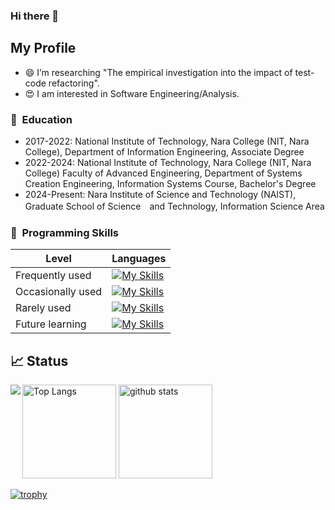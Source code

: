 ### Hi there 👋

<!--
**Mont9165/Mont9165** is a ✨ _special_ ✨ repository because its `README.md` (this file) appears on your GitHub profile.

Here are some ideas to get you started:

- 🌱 I’m currently learning ...
- 👯 I’m looking to collaborate on ...
- 🤔 I’m looking for help with ...
- 💬 Ask me about ...
- 📫 How to reach me: ...
- 😄 Pronouns: ...
- ⚡ Fun fact: ...
-->

## My Profile
- 😄 I’m researching "The empirical investigation into the impact of test-code refactoring". <br>
- 😍 I am interested in Software Engineering/Analysis. <br>



### 🏫 &nbsp;Education
- 2017-2022: National Institute of Technology, Nara College (NIT, Nara College), Department of Information Engineering, Associate Degree <br>
- 2022-2024: National Institute of Technology, Nara College (NIT, Nara College) Faculty of Advanced Engineering, Department of Systems Creation Engineering, Information Systems Course, Bachelor's Degree <br>
- 2024-Present: Nara Institute of Science and Technology (NAIST), Graduate School of Science　and Technology, Information Science Area <br>



### 🔨 &nbsp;Programming Skills
| Level | Languages |
| ------- | ------- |
| Frequently used | [![My Skills](https://skillicons.dev/icons?i=py,java,cs)](https://skillicons.dev) |
| Occasionally used | [![My Skills](https://skillicons.dev/icons?i=js,html,css,cpp,docker,github)](https://skillicons.dev) |
| Rarely used | [![My Skills](https://skillicons.dev/icons?i=c)](https://skillicons.dev) |
| Future learning | [![My Skills](https://skillicons.dev/icons?i=dart,flutter,go)](https://skillicons.dev) |



## 📈 Status
<p align="left"> 
  <img alt="Top Langs" height="150px" src="https://github-readme-stats.vercel.app/api/top-langs/?username=Mont9165&layout=compact&show_icons=true&theme=onedark" />
  <img alt="github stats" height="150px" src="https://github-readme-stats.vercel.app/api?username=Mont9165&theme=onedark&show_icons=ture" />
  <a href="https://github.com/anuraghazra/github-readme-stats">
  <img align="left" src="https://github-readme-stats.vercel.app/api/top-langs/?username=Mont9165&show_icons=true&theme=dracula&hide_progress=true&Procfile&langs_count=8"/>
</a>
</p>

[![trophy](https://github-profile-trophy.vercel.app/?username=Mont9165&theme=onedark&column=7)](https://github.com/ryo-ma/github-profile-trophy)
